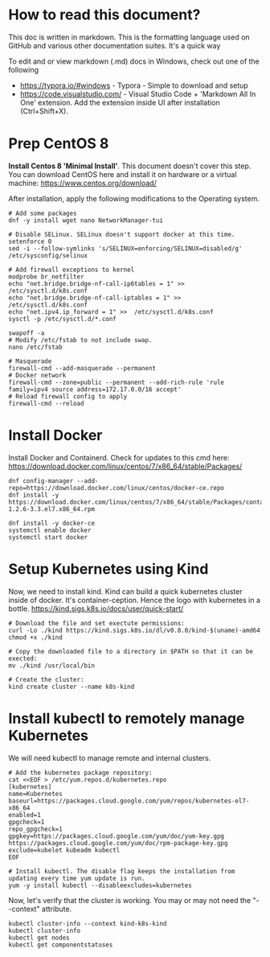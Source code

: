 # How to read this document? 
This doc is written in markdown. This is the formatting language used on GitHub and various other documentation suites. It's a quick way

To edit and or view markdown (.md) docs in Windows, check out one of the following
* https://typora.io/#windows - Typora - Simple to download and setup
* https://code.visualstudio.com/ - Visual Studio Code + 'Markdown All In One' extension. Add the extension inside UI after installation (Ctrl+Shift+X). 
 
# Prep CentOS 8 

**Install Centos 8 'Minimal Install'**. This document doesn't cover this step. You can download CentOS here and install it on hardware or a virtual machine: 
https://www.centos.org/download/

After installation, apply the following modifications to the Operating system. 
```
# Add some packages
dnf -y install wget nano NetworkManager-tui 

# Disable SELinux. SELinux doesn't support docker at this time. 
setenforce 0
sed -i --follow-symlinks 's/SELINUX=enforcing/SELINUX=disabled/g' /etc/sysconfig/selinux

# Add firewall exceptions to kernel
modprobe br_netfilter
echo "net.bridge.bridge-nf-call-ip6tables = 1" >> /etc/sysctl.d/k8s.conf
echo "net.bridge.bridge-nf-call-iptables = 1" >> /etc/sysctl.d/k8s.conf
echo "net.ipv4.ip_forward = 1" >>  /etc/sysctl.d/k8s.conf
sysctl -p /etc/sysctl.d/*.conf

swapoff -a
# Modify /etc/fstab to not include swap. 
nano /etc/fstab

# Masquerade
firewall-cmd --add-masquerade --permanent
# Docker network 
firewall-cmd --zone=public --permanent --add-rich-rule 'rule family=ipv4 source address=172.17.0.0/16 accept'
# Reload firewall config to apply
firewall-cmd --reload
```

# Install Docker

Install Docker and Containerd. Check for updates to this cmd here: https://download.docker.com/linux/centos/7/x86_64/stable/Packages/ 

```
dnf config-manager --add-repo=https://download.docker.com/linux/centos/docker-ce.repo
dnf install -y  https://download.docker.com/linux/centos/7/x86_64/stable/Packages/containerd.io-1.2.6-3.3.el7.x86_64.rpm

dnf install -y docker-ce
systemctl enable docker
systemctl start docker
```

# Setup Kubernetes using Kind

Now, we need to install kind. Kind can build a quick kubernetes cluster inside of docker. It's container-ception. Hence the logo with kubernetes in a bottle.
https://kind.sigs.k8s.io/docs/user/quick-start/ 
```
# Download the file and set exectute permissions:
curl -Lo ./kind https://kind.sigs.k8s.io/dl/v0.8.0/kind-$(uname)-amd64
chmod +x ./kind

# Copy the downloaded file to a directory in $PATH so that it can be exected:
mv ./kind /usr/local/bin

# Create the cluster:
kind create cluster --name k8s-kind
```

# Install kubectl to remotely manage Kubernetes

We will need kubectl to manage remote and internal clusters. 
```
# Add the kubernetes package repository:
cat <<EOF > /etc/yum.repos.d/kubernetes.repo
[kubernetes]
name=Kubernetes
baseurl=https://packages.cloud.google.com/yum/repos/kubernetes-el7-x86_64
enabled=1
gpgcheck=1
repo_gpgcheck=1
gpgkey=https://packages.cloud.google.com/yum/doc/yum-key.gpg https://packages.cloud.google.com/yum/doc/rpm-package-key.gpg
exclude=kubelet kubeadm kubectl
EOF

# Install kubectl. The disable flag keeps the installation from updating every time yum update is run. 
yum -y install kubectl --disableexcludes=kubernetes
```

Now, let's verify that the cluster is working. You may or may not need the "--context" attribute. 
```
kubectl cluster-info --context kind-k8s-kind
kubectl cluster-info 
kubectl get nodes
kubectl get componentstatuses
```
